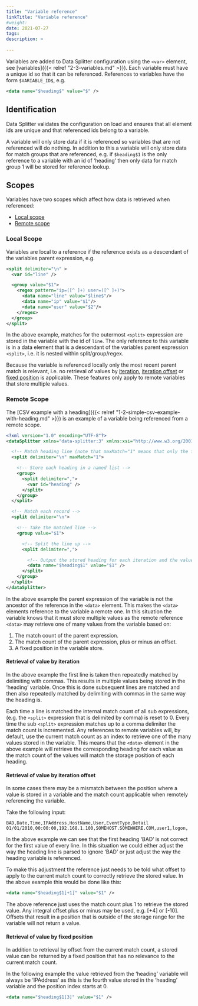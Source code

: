 ```yaml
---
title: "Variable reference"
linkTitle: "Variable reference"
#weight:
date: 2021-07-27
tags: 
description: >
  
---
```


Variables are added to Data Splitter configuration using the `<var>` element, see [variables]({{< relref "2-3-variables.md" >}}). Each variable must have a unique id so that it can be referenced. References to variables have the form `$VARIABLE_ID$`, e.g.

```xml
<data name="$heading$" value="$" />
```

## <a name="sec-3-2-1"></a>Identification

Data Splitter validates the configuration on load and ensures that all element ids are unique and that referenced ids belong to a variable.

A variable will only store data if it is referenced so variables that are not referenced will do nothing. In addition to this a variable will only store data for match groups that are referenced, e.g. if `$heading$1` is the only reference to a variable with an id of ‘heading’ then only data for match group 1 will be stored for reference lookup.

## <a name="sec-3-2-2"></a>Scopes

Variables have two scopes which affect how data is retrieved when referenced:

* [Local scope](#sec-3-2-2-1)
* [Remote scope](#sec-3-2-2-2)

### <a name="sec-3-2-2-1"></a>Local Scope

Variables are local to a reference if the reference exists as a descendant of the variables parent expression, e.g.

```xml
<split delimiter="\n" >
  <var id="line" />

  <group value="$1">
    <regex pattern="ip=([^ ]+) user=([^ ]+)">
      <data name="line" value="$line$"/>
      <data name="ip" value="$1"/>
      <data name="user" value="$2"/>
    </regex>
  </group>
</split>
```

In the above example, matches for the outermost `<split>` expression are stored in the variable with the id of `line`. The only reference to this variable is in a data element that is a descendant of the variables parent expression `<split>`, i.e. it is nested within split/group/regex.

Because the variable is referenced locally only the most recent parent match is relevant, i.e. no retrieval of values by 
[iteration](#sec-3-2-2-2-1), [iteration offset](#sec-3-2-2-2-2) or [fixed position](#sec-3-2-2-2-3) is applicable. These features only apply to remote variables that store multiple values.

### <a name="sec-3-2-2-2"></a>Remote Scope

The [CSV example with a heading]({{< relref "1-2-simple-csv-example-with-heading.md" >}}) is an example of a variable being referenced from a remote scope.

```xml
<?xml version="1.0" encoding="UTF-8"?>
<dataSplitter xmlns="data-splitter:3" xmlns:xsi="http://www.w3.org/2001/XMLSchema-instance" xsi:schemaLocation="data-splitter:3 file://data-splitter-v3.0.xsd" version="3.0">

  <!-- Match heading line (note that maxMatch="1" means that only the first line will be matched by this splitter) -->
  <split delimiter="\n" maxMatch="1">

    <!-- Store each heading in a named list -->
    <group>
      <split delimiter=",">
        <var id="heading" />
      </split>
    </group>
  </split>

  <!-- Match each record -->
  <split delimiter="\n">

    <!-- Take the matched line -->
    <group value="$1">

      <!-- Split the line up -->
      <split delimiter=",">

        <!-- Output the stored heading for each iteration and the value from group 1 -->
        <data name="$heading$1" value="$1" />
      </split>
    </group>
  </split>
</dataSplitter>
```

In the above example the parent expression of the variable is not the ancestor of the reference in the `<data>` element. This makes the `<data>` elements reference to the variable a remote one. In this situation the variable knows that it must store multiple values as the remote reference `<data>` may retrieve one of many values from the variable based on:

1. The match count of the parent expression.
2. The match count of the parent expression, plus or minus an offset.
3. A fixed position in the variable store.

#### <a name="sec-3-2-2-2-1"></a>Retrieval of value by iteration

In the above example the first line is taken then repeatedly matched by delimiting with commas. This results in multiple values being stored in the ‘heading’ variable. Once this is done subsequent lines are matched and then also repeatedly matched by delimiting with commas in the same way the heading is.

Each time a line is matched the internal match count of all sub expressions, (e.g. the `<split>` expression that is delimited by comma) is reset to 0. Every time the sub `<split>` expression matches up to a comma delimiter the match count is incremented. Any references to remote variables will, by default, use the current match count as an index to retrieve one of the many values stored in the variable. This means that the `<data>` element in the above example will retrieve the corresponding heading for each value as the match count of the values will match the storage position of each heading.

#### <a name="sec-3-2-2-2-2"></a>Retrieval of value by iteration offset

In some cases there may be a mismatch between the position where a value is stored in a variable and the match count applicable when remotely referencing the variable.

Take the following input:

```csv
BAD,Date,Time,IPAddress,HostName,User,EventType,Detail
01/01/2010,00:00:00,192.168.1.100,SOMEHOST.SOMEWHERE.COM,user1,logon,
```

In the above example we can see that the first heading ‘BAD’ is not correct for the first value of every line. In this situation we could either adjust the way the heading line is parsed to ignore ‘BAD’ or just adjust the way the heading variable is referenced.

To make this adjustment the reference just needs to be told what offset to apply to the current match count to correctly retrieve the stored value. In the above example this would be done like this:

```xml
<data name="$heading$1[+1]" value="$1" />
```

The above reference just uses the match count plus 1 to retrieve the stored value. Any integral offset plus or minus may be used, e.g. [+4] or [-10]. Offsets that result in a position that is outside of the storage range for the variable will not return a value.

#### <a name="sec-3-2-2-2-3"></a>Retrieval of value by fixed position

In addition to retrieval by offset from the current match count, a stored value can be returned by a fixed position that has no relevance to the current match count.

In the following example the value retrieved from the ‘heading’ variable will always be ‘IPAddress’ as this is the fourth value stored in the ‘heading’ variable and the position index starts at 0.

```xml
<data name="$heading$1[3]" value="$1" />
```
